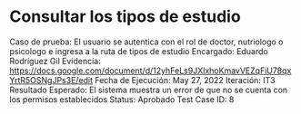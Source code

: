 # Consultar los tipos de estudio

Caso de prueba: El usuario se autentica con el rol de doctor, nutriologo o psicologo e ingresa a la ruta de tipos de estudio
Encargado: Eduardo Rodríguez Gil
Evidencia: https://docs.google.com/document/d/12yhFeLs9JXIxhoKmavVEZqFiU78qxYrtR5OSNgJPs3E/edit
Fecha de Ejecución: May 27, 2022
Iteración: IT3
Resultado Esperado: El sistema muestra un error de que no se cuenta con los permisos establecidos
Status: Aprobado
Test Case ID: 8
